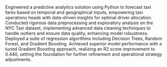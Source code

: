 Engineered a predictive analytics solution using Python to forecast taxi fares based on temporal and geographical inputs, empowering taxi operations heads with data-driven insights for optimal driver allocation.
Conducted rigorous data preprocessing and exploratory analysis on the NYC Taxi dataset, implementing advanced data cleaning techniques to handle outliers and ensure data quality, enhancing model robustness.
Deployed a suite of regression algorithms including Decision Trees, Random Forest, and Gradient Boosting. Achieved superior model performance with a tuned Gradient Boosting approach, realizing an R2 score improvement to 0.440, setting the foundation for further refinement and operational strategy adjustments.
